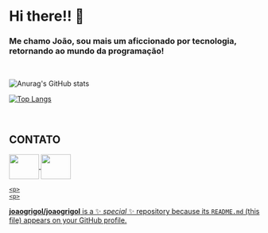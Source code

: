 # Hi there!! 👋

### Me chamo João, sou mais um aficcionado por tecnologia, retornando ao mundo da programação!
<br>
<div>

![Anurag's GitHub stats](https://github-readme-stats.vercel.app/api?username=joaogrigol&show_icons=true&theme=synthwave)

[![Top Langs](https://github-readme-stats.vercel.app/api/top-langs/?username=joaogrigol)](https://github.com/anuraghazra/github-readme-stats)
</div>

<br>

## CONTATO
<div>
<a href = "https://www.linkedin.com/in/joaogrigol">
    <img align = "center" height = "50" width = "60" src = "https://cdn.jsdelivr.net/gh/devicons/devicon/icons/linkedin/linkedin-original.svg">
</a>
<a href = "https://www.facebook.com/joaogrigol">
    <img align = "center" height = "50" width = "60" src= "https://cdn.jsdelivr.net/gh/devicons/devicon/icons/facebook/facebook-original.svg">
</div>

    <p>
    <p>
        
**joaogrigol/joaogrigol** is a ✨ _special_ ✨ repository because its `README.md` (this file) appears on your GitHub profile.
    
<!--


Here are some ideas to get you started:

- 🔭 I’m currently working on ...
- 🌱 I’m currently learning ...
- 👯 I’m looking to collaborate on ...
- 🤔 I’m looking for help with ...
- 💬 Ask me about ...
- 📫 How to reach me: ...
- 😄 Pronouns: ...
- ⚡ Fun fact: ...
-->
